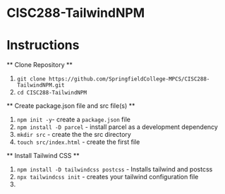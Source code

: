 # CISC288-TailwindNPM


# Instructions

** Clone Repository **

1. `git clone https://github.com/SpringfieldCollege-MPCS/CISC288-TailwindNPM.git`
2. `cd CISC288-TailwindNPM`

** Create package.json file and src file(s) **

1. `npm init -y`- create a `package.json` file
2. `npm install -D parcel` - install parcel as a development dependency
3. `mkdir src` - create the the src directory
4. `touch src/index.html` - create the first file

** Install Tailwind CSS **

1. `npm install -D tailwindcss postcss` - Installs tailwind and postcss
2. `npx tailwindcss init` - creates your tailwind configuration file
3. 